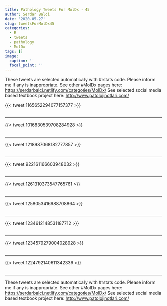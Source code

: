 ```yaml
---
title: Pathology Tweets For MolDx - 45
author: Serdar Balci
date: '2020-05-27'
slug: tweetsForMolDx45
categories:
  - R
  - tweets
  - pathology
  - MolDx
tags: []
image:
  caption: ''
  focal_point: ''
---
```



These tweets are selected automatically with #rstats code. Please inform me if any is inappropriate.
See other #MolDx pages here: https://serdarbalci.netlify.com/categories/MolDx/ 
See selected social media based textbook project here: http://www.patolojinotlari.com/

{{< tweet 1165652294077157377 >}}
<br>
<br>
<hr>
{{< tweet 1016830539708284928 >}}
<br>
<br>
<hr>
{{< tweet 1218987068182777857 >}}
<br>
<br>
<hr>
{{< tweet 922161166603948032 >}}
<br>
<br>
<hr>
{{< tweet 1261310373547765761 >}}
<br>
<br>
<hr>
{{< tweet 1258053416988708864 >}}
<br>
<br>
<hr>
{{< tweet 1234612148531187712 >}}
<br>
<br>
<hr>
{{< tweet 1234579279004028928 >}}
<br>
<br>
<hr>
{{< tweet 1224792140611342336 >}}
<br>
<br>
<hr>


These tweets are selected automatically with #rstats code. Please inform me if any is inappropriate.
See other #MolDx pages here: https://serdarbalci.netlify.com/categories/MolDx/ 
See selected social media based textbook project here: http://www.patolojinotlari.com/

